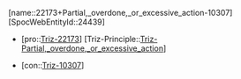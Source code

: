 ﻿---
type: TrizContradiction
aliases:
- 22173+Partial,_overdone,_or_excessive_action-10307
license: CC BY-SA 4.0
copyright: https://github.com/SpocWeb
IsDeleted: false
IsReadOnly: false
Confidential: public
tags: 
- Triz/Contradiction
---
[name::22173+Partial,_overdone,_or_excessive_action-10307]
[SpocWebEntityId::24439]
+ [pro::[Triz-22173](Triz-22173)]
[Triz-Principle::[Triz-Partial,_overdone,_or_excessive_action](tech/Triz/Principle/Triz-Partial,_overdone,_or_excessive_action.md)]
- [con::[Triz-10307](Triz-10307)]

